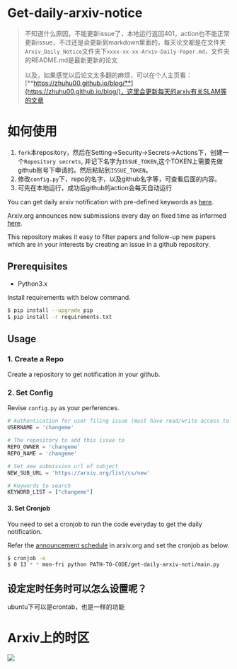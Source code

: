 # Get-daily-arxiv-notice

> 不知道什么原因，不能更新issue了，本地运行返回401，action也不能正常更新issue，不过还是会更新到markdown里面的，每天论文都是在文件夹`Arxiv_Daily_Notice`文件夹下`xxxx-xx-xx-Arxiv-Daily-Paper.md`，文件夹的README.md是最新更新的论文
> 
> 以及，如果感觉以后论文太多翻的麻烦，可以在个人主页看：[**https://zhuhu00.github.io/blog/**](https://zhuhu00.github.io/blog/)，这里会更新每天的arxiv有关SLAM等的文章

# 如何使用
1. `fork`本repository，然后在Setting->Security->Secrets->Actions下，创建一个`Repository secrets`, 并记下名字为`ISSUE_TOKEN`,这个TOKEN上需要先做github账号下申请的。然后粘贴到`ISSUE_TOKEN`。
2. 修改`config.py`下，repo的名字，以及github名字等，可查看后面的内容。
3. 可先在本地运行，成功后github的action会每天自动运行

You can get daily arxiv notification with pre-defined keywords as [here](https://github.com/zhuhu00/arxiv-daily-notice/issues).

Arxiv.org announces new submissions every day on fixed time as informed [here](https://arxiv.org/help/submit).

This repository makes it easy to filter papers and follow-up new papers which are in your interests by creating an issue in a github repository.


## Prerequisites

- Python3.x

Install requirements with below command.

```bash
$ pip install --upgrade pip
$ pip install -r requirements.txt
```

## Usage

### 1. Create a Repo

Create a repository to get notification in your github.

### 2. Set Config

Revise `config.py` as your perferences.

```python
# Authentication for user filing issue (must have read/write access to repository to add issue to)
USERNAME = 'changeme'

# The repository to add this issue to
REPO_OWNER = 'changeme'
REPO_NAME = 'changeme'

# Set new submission url of subject
NEW_SUB_URL = 'https://arxiv.org/list/cs/new'

# Keywords to search
KEYWORD_LIST = ["changeme"]
```

#### 3. Set Cronjob

You need to set a cronjob to run the code everyday to get the daily notification.

Refer the [announcement schedule](https://arxiv.org/help/submit) in arxiv.org and set the cronjob as below.

```bash
$ cronjob -e
$ 0 13 * * mon-fri python PATH-TO-CODE/get-daily-arxiv-noti/main.py
```

## 设定定时任务时可以怎么设置呢？

ubuntu下可以是crontab，也是一样的功能

# Arxiv上的时区

![](https://gitee.com/zhuhu00/img/raw/master/2021-10/20210606092857.png)
